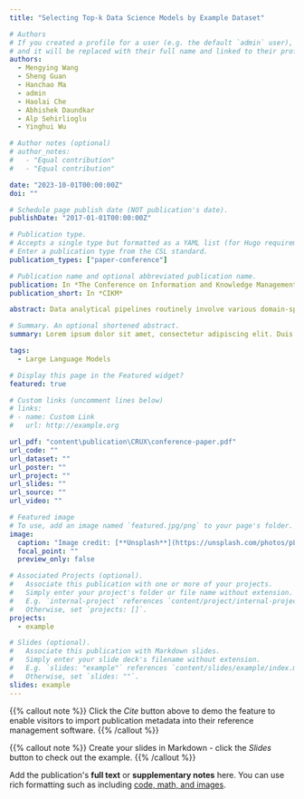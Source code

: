 ```yaml
---
title: "Selecting Top-k Data Science Models by Example Dataset"

# Authors
# If you created a profile for a user (e.g. the default `admin` user), write the username (folder name) here
# and it will be replaced with their full name and linked to their profile.
authors:
  - Mengying Wang
  - Sheng Guan
  - Hanchao Ma
  - admin
  - Haolai Che
  - Abhishek Daundkar
  - Alp Sehirlioglu
  - Yinghui Wu

# Author notes (optional)
# author_notes:
#   - "Equal contribution"
#   - "Equal contribution"

date: "2023-10-01T00:00:00Z"
doi: ""

# Schedule page publish date (NOT publication's date).
publishDate: "2017-01-01T00:00:00Z"

# Publication type.
# Accepts a single type but formatted as a YAML list (for Hugo requirements).
# Enter a publication type from the CSL standard.
publication_types: ["paper-conference"]

# Publication name and optional abbreviated publication name.
publication: In *The Conference on Information and Knowledge Management*
publication_short: In *CIKM*

abstract: Data analytical pipelines routinely involve various domain-specific data science models. Such models require expensive manual or training effort and often incur expensive validation costs (e.g., via scientific simulation analysis). Meanwhile, high-value models remain to be ad-hocly created, isolated, and underutilized for a broad community. Searching and accessing proper models for data analysis pipelines is desirable yet challenging for users without domain knowledge. This paper introduces ModsNet, a novel MODel SelectioN framework that only requires an Example daTaset. (1) We investigate the following problem, Given a library of pre-trained models, a limited amount of historical observations of their performance, and an "example" dataset as a query, return k models that are expected to perform the best over the query dataset. (2) We formulate a regression problem and introduce a knowledge-enhanced framework using a model-data interaction graph. Unlike traditional methods, (1) ModsNet uses a dynamic, cost-bounded "probe-and-select" strategy to incrementally identify promising pre-trained models in a strict cold-start scenario (when a new dataset without any interaction with existing models is given). (2) To reduce the learning cost, we develop a clustering-based sparsification strategy to prune unpromising models and their interactions. (3) We showcase of ModsNet built on top of a crowdsourced materials knowledge base platform. Our experiments verified its effectiveness, efficiency, and applications over real-world analytical pipelines.

# Summary. An optional shortened abstract.
summary: Lorem ipsum dolor sit amet, consectetur adipiscing elit. Duis posuere tellus ac convallis placerat. Proin tincidunt magna sed ex sollicitudin condimentum.

tags:
  - Large Language Models

# Display this page in the Featured widget?
featured: true

# Custom links (uncomment lines below)
# links:
# - name: Custom Link
#   url: http://example.org

url_pdf: "content\publication\CRUX\conference-paper.pdf"
url_code: ""
url_dataset: ""
url_poster: ""
url_project: ""
url_slides: ""
url_source: ""
url_video: ""

# Featured image
# To use, add an image named `featured.jpg/png` to your page's folder.
image:
  caption: "Image credit: [**Unsplash**](https://unsplash.com/photos/pLCdAaMFLTE)"
  focal_point: ""
  preview_only: false

# Associated Projects (optional).
#   Associate this publication with one or more of your projects.
#   Simply enter your project's folder or file name without extension.
#   E.g. `internal-project` references `content/project/internal-project/index.md`.
#   Otherwise, set `projects: []`.
projects:
  - example

# Slides (optional).
#   Associate this publication with Markdown slides.
#   Simply enter your slide deck's filename without extension.
#   E.g. `slides: "example"` references `content/slides/example/index.md`.
#   Otherwise, set `slides: ""`.
slides: example
---
```


{{% callout note %}}
Click the _Cite_ button above to demo the feature to enable visitors to import publication metadata into their reference management software.
{{% /callout %}}

{{% callout note %}}
Create your slides in Markdown - click the _Slides_ button to check out the example.
{{% /callout %}}

Add the publication's **full text** or **supplementary notes** here. You can use rich formatting such as including [code, math, and images](https://docs.hugoblox.com/content/writing-markdown-latex/).
